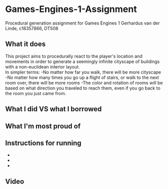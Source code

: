 # Games-Engines-1-Assignment
Procedural generation assignment for Games Engines 1
Gerhardus van der Linde, c18357866, DT508


## What it does
This project aims to procedurally react to the player's location and movements in order to generate a seemingly infinite cityscape of buildings with a non-euclidean interior layout.  
In simpler terms:
-No matter how far you walk, there will be more cityscape
-No matter how many times you go up a flight of stairs, or walk to the next room over, there will be more rooms
-The color and rotation of rooms will be based on what direction you traveled to reach them, even if you go back to the room you just came from.

## What I did VS what I borrowed

## What I'm most proud of

## Instructions for running
-
-
-

## Video